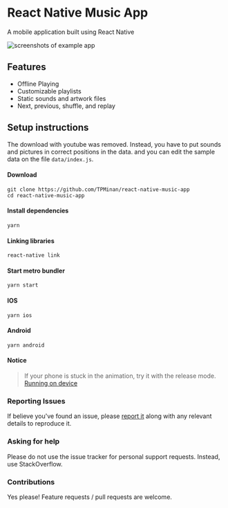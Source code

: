 # React Native Music App

A mobile application built using React Native

![screenshots of example app](https://raw.githubusercontent.com/TPMinan/react-native-music-app/master/images/screenshot.png)

## Features

- Offline Playing
- Customizable playlists
- Static sounds and artwork files
- Next, previous, shuffle, and replay

## Setup instructions
The download with youtube was removed. Instead, you have to put sounds and pictures in correct positions in the data. and you can edit the sample data on the file `data/index.js`.

#### Download
```console
git clone https://github.com/TPMinan/react-native-music-app
cd react-native-music-app
```

#### Install dependencies
```console
yarn
```

#### Linking libraries
```console
react-native link
```

#### Start metro bundler
```console
yarn start
```

#### IOS
```console
yarn ios
```

#### Android
```console
yarn android
```

#### Notice
> If your phone is stuck in the animation, try it with the release mode. [Running on device](https://reactnative.dev/docs/running-on-device)


### Reporting Issues
If believe you've found an issue, please [report it](https://github.com/TPMinan/react-native-music-app/issues) along with any relevant details to reproduce it.

### Asking for help 
Please do not use the issue tracker for personal support requests. Instead, use StackOverflow.

### Contributions 
Yes please! Feature requests / pull requests are welcome.
